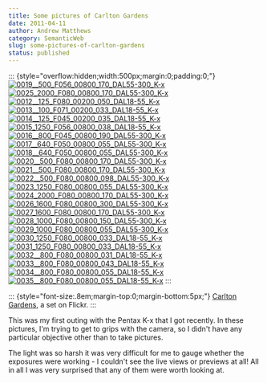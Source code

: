 ```yaml
---
title: Some pictures of Carlton Gardens
date: 2011-04-11
author: Andrew Matthews
category: SemanticWeb
slug: some-pictures-of-carlton-gardens
status: published
---
```


::: {style="overflow:hidden;width:500px;margin:0;padding:0;"}
[![0019\_\_500\_F056\_00800\_170\_DAL55-300\_K-x](http://farm6.static.flickr.com/5142/5600420050_401f9960ae_s.jpg)](http://www.flickr.com/photos/aabs/5600420050/in/set-72157626328970361/ "0019__500_F056_00800_170_DAL55-300_K-x")[![0025\_2000\_F080\_00800\_170\_DAL55-300\_K-x](http://farm6.static.flickr.com/5066/5599843045_59ee817132_s.jpg)](http://www.flickr.com/photos/aabs/5599843045/in/set-72157626328970361/ "0025_2000_F080_00800_170_DAL55-300_K-x")[![0012\_\_125\_F080\_00200\_050\_DAL18-55\_K-x](http://farm6.static.flickr.com/5102/5599831159_85521434f3_s.jpg)](http://www.flickr.com/photos/aabs/5599831159/in/set-72157626328970361/ "0012__125_F080_00200_050_DAL18-55_K-x")[![0013\_\_100\_F071\_00200\_033\_DAL18-55\_K-x](http://farm6.static.flickr.com/5021/5600414698_561697efff_s.jpg)](http://www.flickr.com/photos/aabs/5600414698/in/set-72157626328970361/ "0013__100_F071_00200_033_DAL18-55_K-x")[![0014\_\_125\_F045\_00200\_035\_DAL18-55\_K-x](http://farm6.static.flickr.com/5063/5600415492_dbc0e92b33_s.jpg)](http://www.flickr.com/photos/aabs/5600415492/in/set-72157626328970361/ "0014__125_F045_00200_035_DAL18-55_K-x")[![0015\_1250\_F056\_00800\_038\_DAL18-55\_K-x](http://farm6.static.flickr.com/5066/5599833767_eed9f2af11_s.jpg)](http://www.flickr.com/photos/aabs/5599833767/in/set-72157626328970361/ "0015_1250_F056_00800_038_DAL18-55_K-x")
[![0016\_\_800\_F045\_00800\_190\_DAL55-300\_K-x](http://farm6.static.flickr.com/5308/5600417286_d4eaa1e549_s.jpg)](http://www.flickr.com/photos/aabs/5600417286/in/set-72157626328970361/ "0016__800_F045_00800_190_DAL55-300_K-x")[![0017\_\_640\_F050\_00800\_055\_DAL55-300\_K-x](http://farm6.static.flickr.com/5264/5600418268_fb7a967bda_s.jpg)](http://www.flickr.com/photos/aabs/5600418268/in/set-72157626328970361/ "0017__640_F050_00800_055_DAL55-300_K-x")[![0018\_\_640\_F050\_00800\_055\_DAL55-300\_K-x](http://farm6.static.flickr.com/5021/5599836489_67518a7db9_s.jpg)](http://www.flickr.com/photos/aabs/5599836489/in/set-72157626328970361/ "0018__640_F050_00800_055_DAL55-300_K-x")[![0020\_\_500\_F080\_00800\_170\_DAL55-300\_K-x](http://farm6.static.flickr.com/5303/5600420948_3fe1183ea8_s.jpg)](http://www.flickr.com/photos/aabs/5600420948/in/set-72157626328970361/ "0020__500_F080_00800_170_DAL55-300_K-x")[![0021\_\_500\_F080\_00800\_170\_DAL55-300\_K-x](http://farm6.static.flickr.com/5026/5600421838_05b4544948_s.jpg)](http://www.flickr.com/photos/aabs/5600421838/in/set-72157626328970361/ "0021__500_F080_00800_170_DAL55-300_K-x")[![0022\_\_500\_F080\_00800\_098\_DAL55-300\_K-x](http://farm6.static.flickr.com/5269/5599840185_c1ccf50570_s.jpg)](http://www.flickr.com/photos/aabs/5599840185/in/set-72157626328970361/ "0022__500_F080_00800_098_DAL55-300_K-x")
[![0023\_1250\_F080\_00800\_055\_DAL55-300\_K-x](http://farm6.static.flickr.com/5224/5599841111_448725f09e_s.jpg)](http://www.flickr.com/photos/aabs/5599841111/in/set-72157626328970361/ "0023_1250_F080_00800_055_DAL55-300_K-x")[![0024\_2000\_F080\_00800\_170\_DAL55-300\_K-x](http://farm6.static.flickr.com/5223/5599842027_1ce3c8718a_s.jpg)](http://www.flickr.com/photos/aabs/5599842027/in/set-72157626328970361/ "0024_2000_F080_00800_170_DAL55-300_K-x")[![0026\_1600\_F080\_00800\_300\_DAL55-300\_K-x](http://farm6.static.flickr.com/5067/5600426630_4bd0767cbc_s.jpg)](http://www.flickr.com/photos/aabs/5600426630/in/set-72157626328970361/ "0026_1600_F080_00800_300_DAL55-300_K-x")[![0027\_1600\_F080\_00800\_170\_DAL55-300\_K-x](http://farm6.static.flickr.com/5106/5599844635_73554c7f62_s.jpg)](http://www.flickr.com/photos/aabs/5599844635/in/set-72157626328970361/ "0027_1600_F080_00800_170_DAL55-300_K-x")[![0028\_1000\_F080\_00800\_150\_DAL55-300\_K-x](http://farm6.static.flickr.com/5064/5600428342_e7962a5f36_s.jpg)](http://www.flickr.com/photos/aabs/5600428342/in/set-72157626328970361/ "0028_1000_F080_00800_150_DAL55-300_K-x")[![0029\_1000\_F080\_00800\_055\_DAL55-300\_K-x](http://farm6.static.flickr.com/5227/5599846329_afd2966d78_s.jpg)](http://www.flickr.com/photos/aabs/5599846329/in/set-72157626328970361/ "0029_1000_F080_00800_055_DAL55-300_K-x")
[![0030\_1250\_F080\_00800\_033\_DAL18-55\_K-x](http://farm6.static.flickr.com/5070/5600429980_d46fb1a5f4_s.jpg)](http://www.flickr.com/photos/aabs/5600429980/in/set-72157626328970361/ "0030_1250_F080_00800_033_DAL18-55_K-x")[![0031\_1250\_F080\_00800\_033\_DAL18-55\_K-x](http://farm6.static.flickr.com/5024/5599848101_8d85879a2e_s.jpg)](http://www.flickr.com/photos/aabs/5599848101/in/set-72157626328970361/ "0031_1250_F080_00800_033_DAL18-55_K-x")[![0032\_\_800\_F080\_00800\_031\_DAL18-55\_K-x](http://farm6.static.flickr.com/5067/5599848899_22d435e35a_s.jpg)](http://www.flickr.com/photos/aabs/5599848899/in/set-72157626328970361/ "0032__800_F080_00800_031_DAL18-55_K-x")[![0033\_\_800\_F080\_00800\_043\_DAL18-55\_K-x](http://farm6.static.flickr.com/5105/5599849707_a216420f0c_s.jpg)](http://www.flickr.com/photos/aabs/5599849707/in/set-72157626328970361/ "0033__800_F080_00800_043_DAL18-55_K-x")[![0034\_\_800\_F080\_00800\_055\_DAL18-55\_K-x](http://farm6.static.flickr.com/5145/5599850517_3fe4c0f9a6_s.jpg)](http://www.flickr.com/photos/aabs/5599850517/in/set-72157626328970361/ "0034__800_F080_00800_055_DAL18-55_K-x")[![0035\_\_800\_F080\_00800\_055\_DAL18-55\_K-x](http://farm6.static.flickr.com/5224/5600434148_73e80bea68_s.jpg)](http://www.flickr.com/photos/aabs/5600434148/in/set-72157626328970361/ "0035__800_F080_00800_055_DAL18-55_K-x")
:::

::: {style="font-size:.8em;margin-top:0;margin-bottom:5px;"}
[Carlton Gardens](http://www.flickr.com/photos/aabs/sets/72157626328970361/), a set on Flickr.
:::

This was my first outing with the Pentax K-x that I got recently. In these pictures, I'm trying to get to grips with the camera, so I didn't have any particular objective other than to take pictures.

The light was so harsh it was very difficult for me to gauge whether the exposures were working - I couldn't see the live views or previews at all! All in all I was very surprised that any of them were worth looking at.
